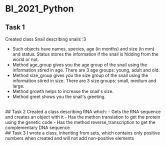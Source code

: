 # BI_2021_Python
## Task 1
Created class Snail describing snails :3 <br>
 - Such objects have names, species, age (in months) and size (in mm) and status. Status stores the information if the snail is hidding from the world or not.<br>
 - Method age_group gives you the age group of the snail using the information stired in age. There are 3 age groups: young, adult and old.<br>
 - Method size_group gives you the size group of the snail using the information stired in size. There are 3 size groups: small, medium and large.<br>
 - Method growth helps to increase the snail's size.<br>
 - Method greet shows you the snail's greeting.<br>
<br>
## Task 2
Created a class describing RNA which:
 - Gets the RNA sequence and creates an object with it
 - Has the methon translation to get the protein using the genetic code
 - Has the method reverse_transcription to get the complementary DNA sequence
<br>
## Task 3
I wrote a class, inheriting from sets, which contains only positive numbers when created and will not add non-positive elements
